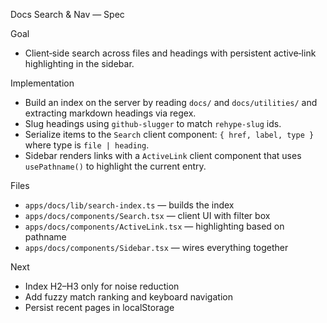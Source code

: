 Docs Search & Nav — Spec

Goal
- Client‑side search across files and headings with persistent active‑link highlighting in the sidebar.

Implementation
- Build an index on the server by reading `docs/` and `docs/utilities/` and extracting markdown headings via regex.
- Slug headings using `github-slugger` to match `rehype-slug` ids.
- Serialize items to the `Search` client component: `{ href, label, type }` where type is `file | heading`.
- Sidebar renders links with a `ActiveLink` client component that uses `usePathname()` to highlight the current entry.

Files
- `apps/docs/lib/search-index.ts` — builds the index
- `apps/docs/components/Search.tsx` — client UI with filter box
- `apps/docs/components/ActiveLink.tsx` — highlighting based on pathname
- `apps/docs/components/Sidebar.tsx` — wires everything together

Next
- Index H2–H3 only for noise reduction
- Add fuzzy match ranking and keyboard navigation
- Persist recent pages in localStorage

